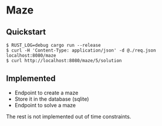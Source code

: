 # Maze

## Quickstart

```
$ RUST_LOG=debug cargo run --release
$ curl -H 'Content-Type: application/json' -d @./req.json localhost:8080/maze
$ curl http://localhost:8080/maze/5/solution
```

## Implemented

- Endpoint to create a maze
- Store it in the database (sqlite)
- Endpoint to solve a maze

The rest is not implemented out of time constraints.
